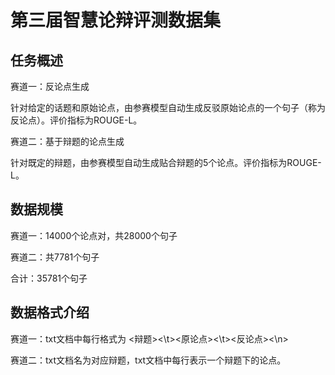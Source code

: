 # 第三届智慧论辩评测数据集

## 任务概述

赛道一：反论点生成

针对给定的话题和原始论点，由参赛模型自动生成反驳原始论点的一个句子（称为反论点）。评价指标为ROUGE-L。

赛道二：基于辩题的论点生成

针对既定的辩题，由参赛模型自动生成贴合辩题的5个论点。评价指标为ROUGE-L。

## 数据规模

赛道一：14000个论点对，共28000个句子

赛道二：共7781个句子

合计：35781个句子

## 数据格式介绍

赛道一：txt文档中每行格式为 <辩题><\t><原论点><\t><反论点><\n>

赛道二：txt文档名为对应辩题，txt文档中每行表示一个辩题下的论点。

